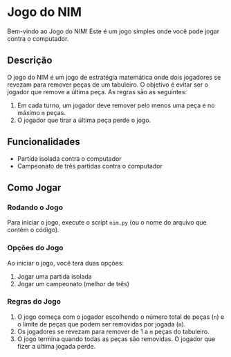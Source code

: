# Jogo do NIM

Bem-vindo ao Jogo do NIM! Este é um jogo simples onde você pode jogar contra o computador.

## Descrição

O jogo do NIM é um jogo de estratégia matemática onde dois jogadores se revezam para remover peças de um tabuleiro. O objetivo é evitar ser o jogador que remove a última peça. As regras são as seguintes:

1. Em cada turno, um jogador deve remover pelo menos uma peça e no máximo `m` peças.
2. O jogador que tirar a última peça perde o jogo.

## Funcionalidades

- Partida isolada contra o computador
- Campeonato de três partidas contra o computador

## Como Jogar

### Rodando o Jogo

Para iniciar o jogo, execute o script `nim.py` (ou o nome do arquivo que contém o código).

### Opções do Jogo

Ao iniciar o jogo, você terá duas opções:

1. Jogar uma partida isolada
2. Jogar um campeonato (melhor de três)

### Regras do Jogo

1. O jogo começa com o jogador escolhendo o número total de peças (`n`) e o limite de peças que podem ser removidas por jogada (`m`).
2. Os jogadores se revezam para remover de 1 a `m` peças do tabuleiro.
3. O jogo termina quando todas as peças são removidas. O jogador que fizer a última jogada perde.
